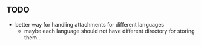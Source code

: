 ## TODO

- better way for handling attachments for different languages
    - maybe each language should not have different directory for storing them...
